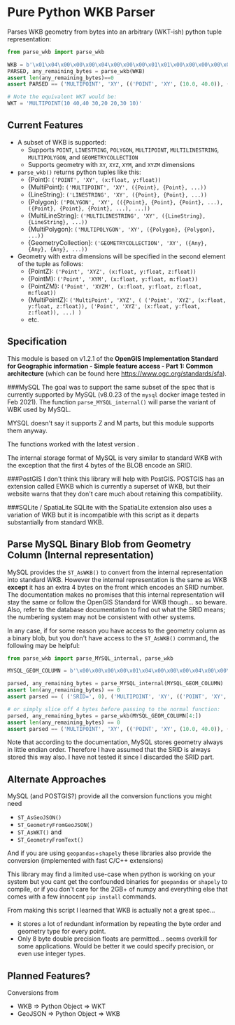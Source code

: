 # Pure Python WKB Parser

Parses WKB geometry from bytes into an arbitrary (WKT-ish) python tuple representation:

```python
from parse_wkb import parse_wkb

WKB = b'\x01\x04\x00\x00\x00\x04\x00\x00\x00\x01\x01\x00\x00\x00\x00\x00\x00\x00\x00\x00\x24\x40\x00\x00\x00\x00\x00\x00\x44\x40\x01\x01\x00\x00\x00\x00\x00\x00\x00\x00\x00\x44\x40\x00\x00\x00\x00\x00\x00\x3e\x40\x01\x01\x00\x00\x00\x00\x00\x00\x00\x00\x00\x34\x40\x00\x00\x00\x00\x00\x00\x34\x40\x01\x01\x00\x00\x00\x00\x00\x00\x00\x00\x00\x3e\x40\x00\x00\x00\x00\x00\x00\x24\x40'
PARSED, any_remaining_bytes = parse_wkb(WKB)
assert len(any_remaining_bytes)==0
assert PARSED == ('MULTIPOINT', 'XY', (('POINT', 'XY', (10.0, 40.0)), ('POINT', 'XY', (40.0, 30.0)), ('POINT', 'XY', (20.0, 20.0)), ('POINT', 'XY', (30.0, 10.0))))

# Note the equivalent WKT would be: 
WKT = 'MULTIPOINT(10 40,40 30,20 20,30 10)'
```


## Current Features
- A subset of WKB is supported:
  - Supports `POINT`, `LINESTRING`, `POLYGON`, `MULTIPOINT`, `MULTILINESTRING`, `MULTIPOLYGON`, and `GEOMETRYCOLLECTION`
  - Supports geometry with `XY`, `XYZ`, `XYM`, and `XYZM` dimensions
- `parse_wkb()` returns python tuples like this:
  - {Point}: `('POINT', 'XY', (x:float, y:float))`
  - {MultiPoint}: `('MULTIPOINT', 'XY', ({Point}, {Point}, ...))`
  - {LineString}: `('LINESTRING', 'XY', ({Point}, {Point}, ...))`
  - {Polygon}: `('POLYGON', 'XY', (({Point}, {Point}, {Point}, ...), ({Point}, {Point}, {Point}, ...), ...))`
  - {MultiLineString}: `('MULTILINESTRING', 'XY', ({LineString}, {LineString}, ...))`
  - {MultiPolygon}: `('MULTIPOLYGON', 'XY', ({Polygon}, {Polygon}, ...))`
  - {GeometryCollection}: `('GEOMETRYCOLLECTION', 'XY', ({Any}, {Any}, {Any}, ...))`
- Geometry with extra dimensions will be specified in the second element of the tuple as follows:
  - {PointZ}: `('Point', 'XYZ', (x:float, y:float, z:float))`
  - {PointM}: `('Point', 'XYM', (x:float, y:float, m:float))`
  - {PointZM}: `('Point', 'XYZM', (x:float, y:float, z:float, m:float))`
  - {MultiPointZ}:  `('MultiPoint', 'XYZ', ( ('Point', 'XYZ', (x:float, y:float, z:float)), ('Point', 'XYZ', (x:float, y:float, z:float)), ...) )`
  - etc.

## Specification
This module is based on v1.2.1 of the **OpenGIS Implementation Standard for Geographic information - Simple feature access - Part 1: Common architecture**
(which can be found here https://www.ogc.org/standards/sfa).

###MySQL
The goal was to support the same subset of the spec that is currently supported by MySQL (v8.0.23 of the `mysql` docker image tested in Feb 2021).
The function `parse_MYSQL_internal()` will parse the variant of WBK used by MySQL.

MYSQL doesn't say it supports Z and M parts, but this module supports them anyway.

The functions worked with the latest version .

The internal storage format of MySQL is very similar to standard WKB with the exception that the first 4 bytes of the BLOB encode an SRID.

###PostGIS
I don't think this library will help with PostGIS.
POSTGIS has an extension called EWKB which is currently a superset of WKB, but their website warns that they don't care much about retaining this compatibility.

###SQLite / SpatiaLite
SQLite with the SpatiaLite extension also uses a variation of WKB but it is incompatible with this script as it departs substantially from standard WKB.


## Parse MySQL Binary Blob from Geometry Column (Internal representation)
 
MySQL provides the `ST_AsWKB()` to convert from the internal representation into standard WKB.
However the internal representation is the same as WKB **except** it has an extra 4 bytes on the front which encodes an SRID number.
The documentation makes no promises that this internal representation will stay the same or follow the OpenGIS Standard for WKB though... so beware.
Also, refer to the database documentation to find out what the SRID means; the numbering system may not be consistent with other systems. 

In any case, if for some reason you have access to the geometry column as a binary blob, but you don't have access to the `ST_AsWKB()` command, the following may be helpful:

```python
from parse_wkb import parse_MYSQL_internal, parse_wkb

MYSQL_GEOM_COLUMN = b'\x00\x00\x00\x00\x01\x04\x00\x00\x00\x04\x00\x00\x00\x01\x01\x00\x00\x00\x00\x00\x00\x00\x00\x00\x24\x40\x00\x00\x00\x00\x00\x00\x44\x40\x01\x01\x00\x00\x00\x00\x00\x00\x00\x00\x00\x44\x40\x00\x00\x00\x00\x00\x00\x3e\x40\x01\x01\x00\x00\x00\x00\x00\x00\x00\x00\x00\x34\x40\x00\x00\x00\x00\x00\x00\x34\x40\x01\x01\x00\x00\x00\x00\x00\x00\x00\x00\x00\x3e\x40\x00\x00\x00\x00\x00\x00\x24\x40'

parsed, any_remaining_bytes = parse_MYSQL_internal(MYSQL_GEOM_COLUMN)
assert len(any_remaining_bytes) == 0
assert parsed == ( ('SRID=', 0), ('MULTIPOINT', 'XY', (('POINT', 'XY', (10.0, 40.0)), ('POINT', 'XY', (40.0, 30.0)), ('POINT', 'XY', (20.0, 20.0)), ('POINT', 'XY', (30.0, 10.0)))) )

# or simply slice off 4 bytes before passing to the normal function:
parsed, any_remaining_bytes = parse_wkb(MYSQL_GEOM_COLUMN[4:])
assert len(any_remaining_bytes) == 0
assert parsed == ('MULTIPOINT', 'XY', (('POINT', 'XY', (10.0, 40.0)), ('POINT', 'XY', (40.0, 30.0)), ('POINT', 'XY', (20.0, 20.0)), ('POINT', 'XY', (30.0, 10.0))))
```  

Note that according to the documentation, MySQL stores geometry always in little endian order. Therefore I have assumed that the SRID is always stored this way also. I have not tested it since I discarded the SRID part.


## Alternate Approaches

MySQL (and POSTGIS?) provide all the conversion functions you might need
  - `ST_AsGeoJSON()`
  - `ST_GeometryFromGeoJSON()`
  - `ST_AsWKT()` and
  - `ST_GeometryFromText()`

And if you are using `geopandas`+`shapely` these libraries also provide the conversion (implemented with fast C/C++ extensions)

This library may find a limited use-case when python is working on your system but you cant get the confounded binaries for `geopandas` or `shapely` to compile,
or if you don't care for the 2GB+ of numpy and everything else that comes with a few innocent `pip install` commands.

From making this script I learned that WKB is actually not a great spec...
 - it stores a lot of redundant information by repeating the byte order and geometry type for every point.
 - Only 8 byte double precision floats are permitted... seems overkill for some applications. Would be better it we could specify precision, or even use integer types. 


## Planned Features?
Conversions from
- WKB => Python Object => WKT
- GeoJSON => Python Object => WKB
 